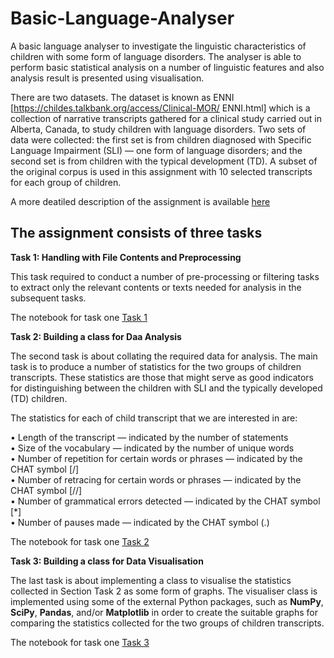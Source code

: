 # Basic-Language-Analyser

A basic language analyser to investigate the linguistic characteristics of children with some form of language disorders. The analyser is able to perform basic statistical analysis on a number of linguistic features and also analysis result is presented using visualisation.

There are two datasets. The dataset is known as ENNI [https://childes.talkbank.org/access/Clinical-MOR/ ENNI.html] which is a collection of narrative transcripts gathered for a clinical study carried out in Alberta, Canada, to study children with language disorders. Two sets of data were collected: the first set is from children diagnosed with Specific Language Impairment (SLI) — one form of language disorders; and the second set is from children with the typical development (TD). A subset of the original corpus is used in this assignment with 10 selected transcripts for each group of children.

A more deatiled description of the assignment is available [here](https://github.com/AshwaniKuSingh/Basic-Language-Analyser/blob/master/FIT9133-Assign-02%20.pdf)

## The assignment consists of three tasks

**Task 1: Handling with File Contents and Preprocessing**

This task required to conduct a number of pre-processing or filtering tasks to extract only the relevant contents or texts needed for analysis in the subsequent tasks.

The notebook for task one [Task 1](https://github.com/AshwaniKuSingh/Basic-Language-Analyser/blob/master/task1_29968550.py)

**Task 2: Building a class for Daa Analysis**

The second task is about collating the required data for analysis. The main task is to produce a number of statistics for the two groups of children transcripts. These statistics are those that might serve as good indicators for distinguishing between the children with SLI and the typically developed (TD) children.

The statistics for each of child transcript that we are interested in are:

• Length of the transcript — indicated by the number of statements<br>
• Size of the vocabulary — indicated by the number of unique words<br>
• Number of repetition for certain words or phrases — indicated by the CHAT symbol [/] <br>
• Number of retracing for certain words or phrases — indicated by the CHAT symbol [//]<br>
• Number of grammatical errors detected — indicated by the CHAT symbol [*]<br>
• Number of pauses made — indicated by the CHAT symbol (.)<br>

The notebook for task one [Task 2](https://github.com/AshwaniKuSingh/Basic-Language-Analyser/blob/master/task2_29968550.py)

**Task 3: Building a class for Data Visualisation**

The last task is about implementing a class to visualise the statistics collected in Section Task 2 as some form of graphs. The visualiser class is implemented using some of the external Python packages, such as **NumPy**, **SciPy**, **Pandas**, and/or **Matplotlib** in order to create the suitable graphs for comparing the statistics collected for the two groups of children transcripts. 

The notebook for task one [Task 3](https://github.com/AshwaniKuSingh/Basic-Language-Analyser/blob/master/task3_29968550.py)
